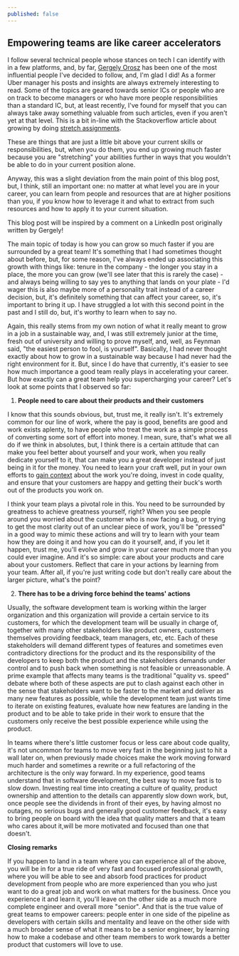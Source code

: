 ```yaml
---
published: false
---
```

## Empowering teams are like career accelerators

I follow several technical people whose stances on tech I can identify with in a few platforms, and, by far, [Gergely Orosz](https://www.linkedin.com/mwlite/in/GergelyOrosz) has been one of the most influential people I've decided to follow, and, I'm glad I did! As a former Uber manager his posts and insights are always extremely interesting to read. Some of the topics are geared towards senior ICs or people who are on track to become managers or who have more people responsibilities than a standard IC, but, at least recently, I've found for myself that you can always take away something valuable from such articles, even if you aren't yet at that level. 
This is a bit in-line with the Stackoverflow article about growing by doing [stretch assignments](https://stackoverflow.blog/2021/08/16/using-stretch-work-assignments-to-help-engineers-grow/).

These are things that are just a little bit above your current skills or responsibilities, but, when you do them, you end up growing much faster because you are "stretching" your abilities further in ways that you wouldn't be able to do in your current position alone.

Anyway, this was a slight deviation from the main point of this blog post, but, I think, still an important one: no matter at what level you are in your career, you can learn from people and resources that are at higher positions than you, if you know how to leverage it and what to extract from such resources and how to apply it to your current situation. 

This blog post will be inspired by a comment on a LinkedIn post originally written by Gergely! 

The main topic of today is how you can grow so much faster if you are surrounded by a great team! It's something that I had sometimes thought about before, but, for some reason, I've always ended up associating this growth with things like: tenure in the company - the longer you stay in a place, the more you can grow (we'll see later that this is rarely the case) - and always being willing to say yes to anything that lands on your plate - I'd wager this is also maybe more of a personality trait instead of a career decision, but, it's definitely something that can affect your career, so, it's important to bring it up. I have struggled a lot with this second point in the past and I still do, but, it's worthy to learn when to say no. 

Again, this really stems from my own notion of what it really meant to grow in a job in a sustainable way, and, I was still extremely junior at the time, fresh out of university and willing to prove myself, and, well, as Feynman said, "the easiest person to fool, is yourself". Basically, I had never thought exactly about how to grow in a sustainable way because I had never had the right environment for it. But, since I do have that currently, it's easier to see how much importance a good team really plays in accelerating your career. But how exactly can a great team help you supercharging your career? Let's look at some points that I observed so far:

1. **People need to care about their products and their customers**

I know that this sounds obvious, but, trust me, it really isn't. 
It's extremely common for our line of work, where the pay is good, benefits are good and work exists aplenty, to have people who treat the work as a simple process of converting some sort of effort into money. I mean, sure, that's what we all do if we think in absolutes, but, I think there is a certain attitude that can make you feel better about yourself and your work, when you really dedicate yourself to it, that can make you a great developer instead of just being in it for the money. You need to learn your craft well, put in your own efforts to [gain context](https://bruno-oliveira.github.io/techblog/Working-with-context/) about the work you're doing, invest in code quality, and ensure that your customers are happy and getting their buck's worth out of the products you work on. 

I think your team plays a pivotal role in this. You need to be surrounded by greatness to achieve greatness yourself, right? When you see people around you worried about the customer who is now facing a bug, or trying to get the most clarity out of an unclear piece of work, you'll be "pressed" in a good way to mimic these actions and will try to learn with your team how they are doing it and how you can do it yourself, and, if you let it happen, trust me, you'll evolve and grow in your career much more than you could ever imagine. And it's so simple: care about your products and care about your customers. Reflect that care in your actions by learning from your team. After all, if you're just writing code but don't really care about the larger picture, what's the point? 

2. **There has to be a driving force behind the teams' actions**

Usually, the software development team is working within the larger organization and this organization will provide a certain service to its customers, for which the development team will be usually in charge of, together with many other stakeholders like product owners, customers themselves providing feedback, team managers, etc, etc. Each of these stakeholders will demand different types of features and sometimes even contradictory directions for the product and its the responsibility of the developers to keep both the product and the stakeholders demands under control and to push back when something is not feasible or unreasonable. 
A prime example that affects many teams is the traditional "quality vs. speed" debate where both of these aspects are put to clash against each other in the sense that stakeholders want to be faster to the market and deliver as many new features as possible, while the development team just wants time to iterate on existing features, evaluate how new features are landing in the product and to be able to take pride in their work to ensure that the customers only receive the best possible experience while using the product.

In teams where there's little customer focus or less care about code quality, it's not uncommon for teams to move very fast in the beginning just to hit a wall later on, when previously made choices make the work moving forward much harder and sometimes a rewrite or a full refactoring of the architecture is the only way forward. 
In my experience, good teams understand that in software development, the best way to move fast is to slow down. Investing real time into creating a culture of quality, product ownership and attention to the details can apparently slow down work, but, once people see the dividends in front of their eyes, by having almost no outages, no serious bugs and generally good customer feedback, it's easy to bring people on board with the idea that quality matters and that a team who cares about it,will be more motivated and focused than one that doesn't.

**Closing remarks**

If you happen to land in a team where you can experience all of the above, you will be in for a true ride of very fast and focused professional growth, where you will be able to see and absorb food practices for product development from people who are more experienced than you who just want to do a great job and work on what matters for the business. 
Once you experience it and learn it, you'll leave on the other side as a much more complete engineer and overall more "senior". And that is the true value of great teams to empower careers: people enter in one side of the pipeline as developers with certain skills and mentality and leave on the other side with a much broader sense of what it means to be a senior engineer, by learning how to make a codebase and other team members to work towards a better product that customers will love to use. 
